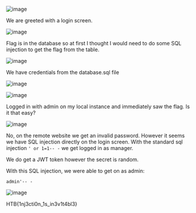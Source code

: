 ![image](https://user-images.githubusercontent.com/80063008/144764992-42912af2-3133-430c-95b9-db02b3d64343.png)

We are greeted with a login screen.

![image](https://user-images.githubusercontent.com/80063008/144764999-e95f7520-5ba3-42ad-a14d-d076078a131a.png)


Flag is in the database so at first I thought I would need to do some SQL injection to get the flag from the table.

![image](https://user-images.githubusercontent.com/80063008/144765001-aade9949-c45e-4149-93a8-4419d006bfdc.png)


We have credentials from the database.sql file

![image](https://user-images.githubusercontent.com/80063008/144765015-67ff25d3-adcd-47f9-aa33-324de1622233.png)

![image](https://user-images.githubusercontent.com/80063008/144765016-eb539ba6-1d3b-46b2-8223-94cfc925779c.png)

Logged in with admin on my local instance and immediately saw the flag. Is it that easy?

![image](https://user-images.githubusercontent.com/80063008/144765019-5e3864c3-621e-4674-9a20-7ec0bba92754.png)

No, on the remote website we get an invalid password. However it seems we have SQL injection directly on the login screen. With the standard sql injection ```' or 1=1-- -``` we get logged in as manager.

We do get a JWT token however the secret is random.

With this SQL injection, we were able to get on as admin:

```
admin'-- -
```
![image](https://user-images.githubusercontent.com/80063008/144765091-8d7e8d60-d16e-4eec-a7cd-dc3ef0f68579.png)

HTB{1nj3cti0n_1s_in3v1t4bl3}


